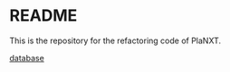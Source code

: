 # README
This is the repository for the refactoring code of PlaNXT.

[database](https://dbdiagram.io/d/PlaNXT-65177c28ffbf5169f0c4bcaf)
